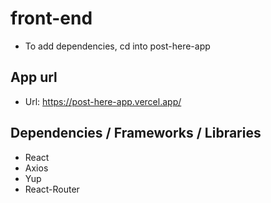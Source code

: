 # front-end
- To add dependencies, cd into post-here-app

## App url
- Url: https://post-here-app.vercel.app/

## Dependencies / Frameworks / Libraries

- React
- Axios
- Yup
- React-Router

